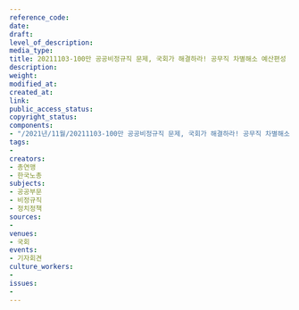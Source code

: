 ```yaml
---
reference_code: 
date: 
draft: 
level_of_description: 
media_type: 
title: 20211103-100만 공공비정규직 문제, 국회가 해결하라! 공무직 차별해소 예산편성 및 법제화 촉구 양대노총 기자회견
description: 
weight: 
modified_at: 
created_at: 
link: 
public_access_status: 
copyright_status: 
components:
- "/2021년/11월/20211103-100만 공공비정규직 문제, 국회가 해결하라! 공무직 차별해소 예산편성 및 법제화 촉구 양대노총 기자회견/404423_63602_5418.jpg"
tags:
- 
creators:
- 총연맹
- 한국노총
subjects:
- 공공부문
- 비정규직
- 정치정책
sources:
- 
venues:
- 국회
events:
- 기자회견
culture_workers:
- 
issues:
- 
---
```

